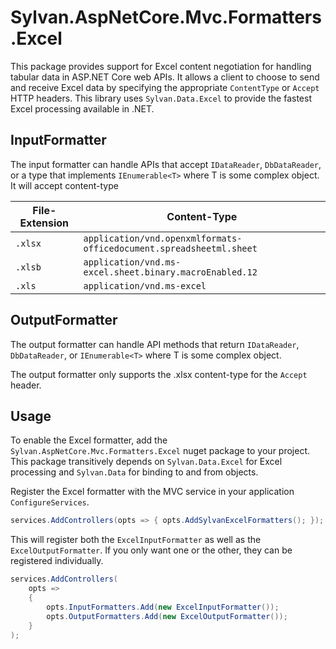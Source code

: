 ﻿# Sylvan.AspNetCore.Mvc.Formatters.Excel

This package provides support for Excel content negotiation for handling tabular data in ASP.NET Core web APIs.
It allows a client to choose to send and receive Excel data by specifying the appropriate `ContentType` or `Accept` HTTP headers. This library uses `Sylvan.Data.Excel` to provide the fastest Excel processing available in .NET.

## InputFormatter

The input formatter can handle APIs that accept `IDataReader`, `DbDataReader`, or a type that implements `IEnumerable<T>` where T is some complex object. It will accept content-type 

| File-Extension | Content-Type |
|-|-|
|`.xlsx`|`application/vnd.openxmlformats-officedocument.spreadsheetml.sheet`|
|`.xlsb`|`application/vnd.ms-excel.sheet.binary.macroEnabled.12`|
|`.xls`|`application/vnd.ms-excel`|

## OutputFormatter

The output formatter can handle API methods that return `IDataReader`, `DbDataReader`, or `IEnumerable<T>` where T is some complex object.

The output formatter only supports the .xlsx content-type for the `Accept` header.

## Usage

To enable the Excel formatter, add the `Sylvan.AspNetCore.Mvc.Formatters.Excel` nuget package to your project. This package transitively depends on `Sylvan.Data.Excel` for Excel processing and `Sylvan.Data` for binding to and from objects.

Register the Excel formatter with the MVC service in your application `ConfigureServices`.

```C#
services.AddControllers(opts => { opts.AddSylvanExcelFormatters(); });
```

This will register both the `ExcelInputFormatter` as well as the `ExcelOutputFormatter`. If you only want one or the other, they can be registered individually.

```C#
services.AddControllers(
    opts =>
    {
        opts.InputFormatters.Add(new ExcelInputFormatter());
        opts.OutputFormatters.Add(new ExcelOutputFormatter());
    }
);
```
